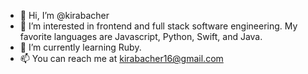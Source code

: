 - 👋 Hi, I’m @kirabacher
- 👀 I’m interested in frontend and full stack software engineering. My favorite languages are Javascript, Python, Swift, and Java. 
- 🌱 I’m currently learning Ruby. 
- 📫 You can reach me at kirabacher16@gmail.com

<!---
kirabacher/kirabacher is a ✨ special ✨ repository because its `README.md` (this file) appears on your GitHub profile.
You can click the Preview link to take a look at your changes.
--->
